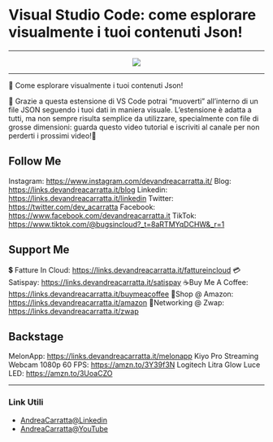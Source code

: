 # Visual Studio Code: come esplorare visualmente i tuoi contenuti Json!
 
<hr />
 
<div align="center">

<a href="https://www.youtube.com/v/UtabHGL-CVc?version=3" target="_blank" alt="Visual Studio Code: come esplorare visualmente i tuoi contenuti Json!">

<img src="https://img.youtube.com/vi/UtabHGL-CVc/0.jpg" />

</a>

</div>
 
<hr />
 
🧐 Come esplorare visualmente i tuoi contenuti Json!

🔎 Grazie a questa estensione di VS Code potrai “muoverti” all’interno di un file JSON seguendo i tuoi dati in maniera visuale. 
L’estensione è adatta a tutti, ma non sempre risulta semplice da utilizzare, specialmente con file di grosse dimensioni: guarda questo video tutorial e iscriviti al canale per non perderti i prossimi video!🔔


## Follow Me

Instagram: https://www.instagram.com/devandreacarratta.it/
Blog: https://links.devandreacarratta.it/blog 
Linkedin: https://links.devandreacarratta.it/linkedin
Twitter: https://twitter.com/dev_acarratta
Facebook: https://www.facebook.com/devandreacarratta.it
TikTok: https://www.tiktok.com/@bugsincloud?_t=8aRTMYqDCHW&_r=1 


## Support Me 


💲 Fatture In Cloud: https://links.devandreacarratta.it/fattureincloud
💳Satispay: https://links.devandreacarratta.it/satispay
☕Buy Me A Coffee: https://links.devandreacarratta.it/buymeacoffee
🛒Shop @ Amazon: https://links.devandreacarratta.it/amazon
🤝Networking @ Zwap: https://links.devandreacarratta.it/zwap


## Backstage
MelonApp: https://links.devandreacarratta.it/melonapp
Kiyo Pro Streaming Webcam 1080p 60 FPS: https://amzn.to/3Y39f3N
Logitech Litra Glow Luce LED: https://amzn.to/3UoaCZO
 
<hr />
 
### Link Utili
- [AndreaCarratta@Linkedin](https://links.devandreacarratta.it/linkedin)
- [AndreaCarratta@YouTube](https://links.devandreacarratta.it/youtube)


